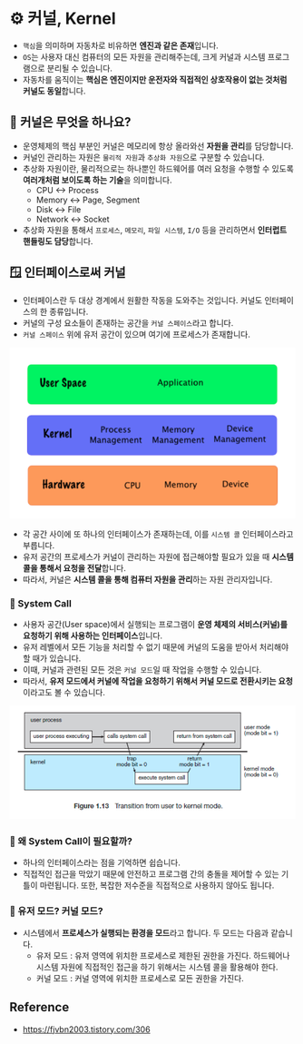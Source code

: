 # ⚙️️ 커널, Kernel
- `핵심`을 의미하며 자동차로 비유하면 **엔진과 같은 존재**입니다.
- `OS`는 사용자 대신 컴퓨터의 모든 자원을 관리해주는데, 크게 커널과 시스템 프로그램으로 분리될 수 있습니다.
- 자동차를 움직이는 **핵심은 엔진이지만 운전자와 직접적인 상호작용이 없는 것처럼 커널도 동일**합니다.

## 🤔 커널은 무엇을 하나요?
- 운영체제의 핵심 부분인 커널은 메모리에 항상 올라와선 **자원을 관리**를 담당합니다.
- 커널인 관리하는 자원은 `물리적 자원`과 `추상화 자원`으로 구분할 수 있습니다.
- 추상화 자원이란, 물리적으로는 하나뿐인 하드웨어를 여러 요청을 수행할 수 있도록 **여러개처럼 보이도록 하는 기술**을 의미합니다.
  - CPU <-> Process
  - Memory <-> Page, Segment
  - Disk <-> File
  - Network <-> Socket
- 추상화 자원을 통해서 `프로세스`, `메모리`, `파일 시스템`, `I/O` 등을 관리하면서 **인터럽트 핸들링도 담당**합니다.

## 🪟 인터페이스로써 커널
- 인터페이스란 두 대상 경계에서 원활한 작동을 도와주는 것입니다. 커널도 인터페이스의 한 종류입니다.
- 커널의 구성 요소들이 존재하는 공간을 `커널 스페이스`라고 합니다.
- `커널 스페이스` 위에 유저 공간이 있으며 여기에 프로세스가 존재합니다.

![kernel_space.png](kernel_space.png)

- 각 공간 사이에 또 하나의 인터페이스가 존재하는데, 이를 `시스템 콜` 인터페이스라고 부릅니다.
- 유저 공간의 프로세스가 커널이 관리하는 자원에 접근해야할 필요가 있을 때 **시스템 콜을 통해서 요청을 전달**합니다.
- 따라서, 커널은 **시스템 콜을 통해 컴퓨터 자원을 관리**하는 자원 관리자입니다.

### 🤙 System Call
- 사용자 공간(User space)에서 실행되는 프로그램이 **운영 체제의 서비스(커널)를 요청하기 위해 사용하는 인터페이스**입니다.
- 유저 레벨에서 모든 기능을 처리할 수 없기 때문에 커널의 도움을 받아서 처리해야할 때가 있습니다.
- 이때, 커널과 관련된 모든 것은 `커널 모드`일 때 작업을 수행할 수 있습니다. 
- 따라서, **유저 모드에서 커널에 작업을 요청하기 위해서 커널 모드로 전환시키는 요청**이라고도 볼 수 있습니다.

![system_call.png](system_call.png)

### 🧐 왜 System Call이 필요할까?
- 하나의 인터페이스라는 점을 기억하면 쉽습니다. 
- 직접적인 접근을 막았기 때문에 안전하고 프로그램 간의 충돌을 제어할 수 있는 기틀이 마련됩니다. 또한, 복잡한 저수준을 직접적으로 사용하지 않아도 됩니다.

### 🧐 유저 모드? 커널 모드?
- 시스템에서 **프로세스가 실행되는 환경을 모드**라고 합니다. 두 모드는 다음과 같습니다.
  - 유저 모드 : 유저 영역에 위치한 프로세스로 제한된 권한을 가진다. 하드웨어나 시스템 자원에 직접적인 접근을 하기 위해서는 시스템 콜을 활용해야 한다.
  - 커널 모드 : 커널 영역에 위치한 프로세스로 모든 권한을 가진다.

## Reference
- https://fjvbn2003.tistory.com/306
